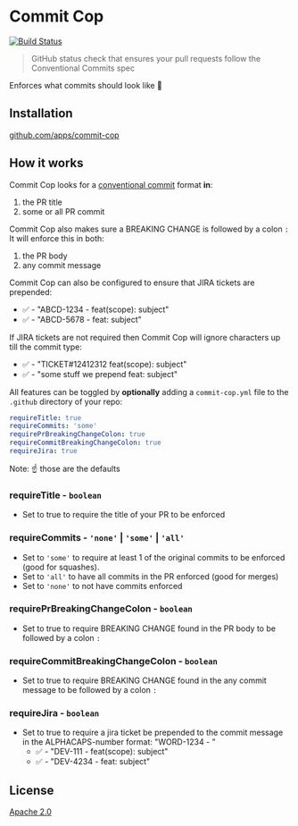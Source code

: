 # Commit Cop

[![Build Status](https://travis-ci.com/zieka/commit-cop.svg?branch=master)](https://travis-ci.com/zieka/commit-cop)

> GitHub status check that ensures your pull requests follow the Conventional Commits spec

Enforces what commits should look like 👀

## Installation

[github.com/apps/commit-cop](https://github.com/apps/commit-cop)

## How it works

Commit Cop looks for a [conventional commit](https://conventionalcommits.org) format **in**:

1. the PR title
2. some or all PR commit

Commit Cop also makes sure a BREAKING CHANGE is followed by a colon `:`
It will enforce this in both:

1. the PR body
2. any commit message

Commit Cop can also be configured to ensure that JIRA tickets are prepended:

-   ✅ - "ABCD-1234 - feat(scope): subject"
-   ✅ - "ABCD-5678 - feat: subject"

If JIRA tickets are not required then Commit Cop will ignore characters up till the commit type:

-   ✅ - "TICKET#12412312 feat(scope): subject"
-   ✅ - "some stuff we prepend feat: subject"

All features can be toggled by **optionally** adding a `commit-cop.yml` file to the `.github` directory of your repo:

```yml
requireTitle: true
requireCommits: 'some'
requirePrBreakingChangeColon: true
requireCommitBreakingChangeColon: true
requireJira: true
```

Note: ☝️ those are the defaults

### requireTitle - `boolean`

-   Set to true to require the title of your PR to be enforced

### requireCommits - `'none'` | `'some'` | `'all'`

-   Set to `'some'` to require at least 1 of the original commits to be enforced (good for squashes).
-   Set to `'all'` to have all commits in the PR enforced (good for merges)
-   Set to `'none'` to not have commits enforced

### requirePrBreakingChangeColon - `boolean`

-   Set to true to require BREAKING CHANGE found in the PR body to be followed by a colon `:`

### requireCommitBreakingChangeColon - `boolean`

-   Set to true to require BREAKING CHANGE found in the any commit message to be followed by a colon `:`

### requireJira - `boolean`

-   Set to true to require a jira ticket be prepended to the commit message in the ALPHACAPS-number format: "WORD-1234 - "
    -   ✅ - "DEV-111 - feat(scope): subject"
    -   ✅ - "DEV-4234 - feat: subject"

## License

[Apache 2.0](LICENSE)
